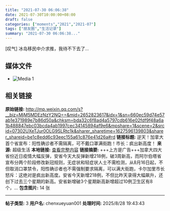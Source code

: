 ```yaml
---
title: "2021-07-30 06:06:38"
date: 2021-07-30T10:00:00+08:00
draft: false
categories: ["moments","2021","2021-07"]
tags: ["朋友圈","生活记录"]
summary: "2021-07-30 06:06:38..."
---
```


[叹气] 冰岛移民中介求推，我待不下去了…

## 媒体文件

- ![Media 1](/Moments/photos/2021-07-30/202107300606380.jpg)

## 相关链接

**原始链接:** http://mp.weixin.qq.com/s?__biz=MjM5MDEzNzY2NQ==&mid=2652823617&idx=1&sn=660ec59d74e57ab1e371989e7b86d50a&chksm=bda32c6f8ad4a5797cdb616e02fdf9f48a6a1b488847ebc03bcda4ab1997cec34145894af9e6&mpshare=1&scene=2&srcid=07302UXeTJur0OLG9SLRtc1k&sharer_sharetime=1627596139803&sharer_shareid=be1c8edd6c93eec155a61c876e41d26a#rd
**链接标题:** 逆天！加拿大首个省宣布：阳性确诊者不需隔离，可不戴口罩满街跑！市长：疯出新高度！
**来源:** 超级生活
**本地链接:** [查看完整内容](/link_content/2021/07/2021-07-30/link_content/)
**链接摘要:** +++上方是广告+++加拿大四大省份近日疫情大幅反弹，安省今天大反弹新增218例，破3周新高，而阿尔伯塔省宣布分两个阶段修改新冠规则，无症状和轻症状人士不需检测，从8月16日起，不但取消口罩禁令，阳性确诊者也不需强制要求隔离，可以满大街跑，卡尔加里市长怒斥：这绝对是疯出新高度。安省今天新增218例，不但比昨天录得大幅飙升，还创下过去三个星期的新高。安省新增破3个星期新高新增超过10例卫生区有8个，...
**包含图片:** 14 张

---

**帖子类型:** 3
**用户名:** chenxueyuan001
**处理时间:** 2025/8/28 19:43:43